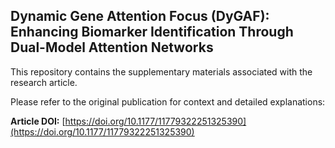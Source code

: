 ## Dynamic Gene Attention Focus (DyGAF): Enhancing Biomarker Identification Through Dual-Model Attention Networks
This repository contains the supplementary materials associated with the research article.

Please refer to the original publication for context and detailed explanations:

**Article DOI:** [https://doi.org/10.1177/11779322251325390](https://doi.org/10.1177/11779322251325390)
